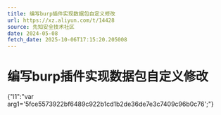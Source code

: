 ```yaml
---
title: 编写burp插件实现数据包自定义修改
url: https://xz.aliyun.com/t/14428
source: 先知安全技术社区
date: 2024-05-08
fetch_date: 2025-10-06T17:15:20.205008
---
```


# 编写burp插件实现数据包自定义修改

{"l1":"var arg1='5fce5573922bf6489c922b1cd1b2de36de7e3c7409c96b0c76';"}